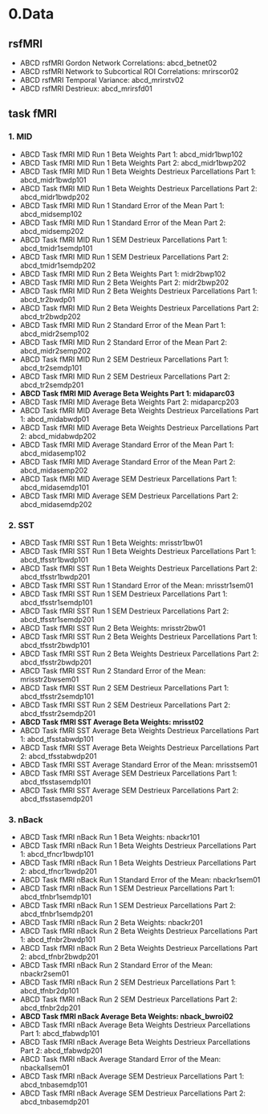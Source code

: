 # 0.Data
## rsfMRI
- ABCD rsfMRI Gordon Network Correlations: abcd_betnet02
- ABCD rsfMRI Network to Subcortical ROI Correlations: mrirscor02
- ABCD rsfMRI Temporal Variance: abcd_mrirstv02
- ABCD rsfMRI Destrieux: abcd_mrirsfd01

## task fMRI
### 1. MID
- ABCD Task fMRI MID Run 1 Beta Weights Part 1: abcd_midr1bwp102
- ABCD Task fMRI MID Run 1 Beta Weights Part 2: abcd_midr1bwp202
- ABCD Task fMRI MID Run 1 Beta Weights Destrieux Parcellations Part 1: abcd_midr1bwdp101
- ABCD Task fMRI MID Run 1 Beta Weights Destrieux Parcellations Part 2: abcd_midr1bwdp202
- ABCD Task fMRI MID Run 1 Standard Error of the Mean Part 1: abcd_midsemp102
- ABCD Task fMRI MID Run 1 Standard Error of the Mean Part 2: abcd_midsemp202
- ABCD Task fMRI MID Run 1 SEM Destrieux Parcellations Part 1: abcd_tmidr1semdp101
- ABCD Task fMRI MID Run 1 SEM Destrieux Parcellations Part 2: abcd_tmidr1semdp202
- ABCD Task fMRI MID Run 2 Beta Weights Part 1: midr2bwp102
- ABCD Task fMRI MID Run 2 Beta Weights Part 2: midr2bwp202
- ABCD Task fMRI MID Run 2 Beta Weights Destrieux Parcellations Part 1: abcd_tr2bwdp01
- ABCD Task fMRI MID Run 2 Beta Weights Destrieux Parcellations Part 2: abcd_tr2bwdp202
- ABCD Task fMRI MID Run 2 Standard Error of the Mean Part 1: abcd_midr2semp102
- ABCD Task fMRI MID Run 2 Standard Error of the Mean Part 2: abcd_midr2semp202
- ABCD Task fMRI MID Run 2 SEM Destrieux Parcellations Part 1: abcd_tr2semdp101
- ABCD Task fMRI MID Run 2 SEM Destrieux Parcellations Part 2: abcd_tr2semdp201
- **ABCD Task fMRI MID Average Beta Weights Part 1: midaparc03**
- ABCD Task fMRI MID Average Beta Weights Part 2: midaparcp203
- ABCD Task fMRI MID Average Beta Weights Destrieux Parcellations Part 1: abcd_midabwdp01
- ABCD Task fMRI MID Average Beta Weights Destrieux Parcellations Part 2: abcd_midabwdp202
- ABCD Task fMRI MID Average Standard Error of the Mean Part 1: abcd_midasemp102
- ABCD Task fMRI MID Average Standard Error of the Mean Part 2: abcd_midasemp202
- ABCD Task fMRI MID Average SEM Destrieux Parcellations Part 1: abcd_midasemdp101
- ABCD Task fMRI MID Average SEM Destrieux Parcellations Part 2: abcd_midasemdp202

### 2. SST
- ABCD Task fMRI SST Run 1 Beta Weights: mrisstr1bw01
- ABCD Task fMRI SST Run 1 Beta Weights Destrieux Parcellations Part 1: abcd_tfsstr1bwdp101
- ABCD Task fMRI SST Run 1 Beta Weights Destrieux Parcellations Part 2: abcd_tfsstr1bwdp201
- ABCD Task fMRI SST Run 1 Standard Error of the Mean: mrisstr1sem01
- ABCD Task fMRI SST Run 1 SEM Destrieux Parcellations Part 1: abcd_tfsstr1semdp101
- ABCD Task fMRI SST Run 1 SEM Destrieux Parcellations Part 2: abcd_tfsstr1semdp201
- ABCD Task fMRI SST Run 2 Beta Weights: mrisstr2bw01
- ABCD Task fMRI SST Run 2 Beta Weights Destrieux Parcellations Part 1: abcd_tfsstr2bwdp101
- ABCD Task fMRI SST Run 2 Beta Weights Destrieux Parcellations Part 2: abcd_tfsstr2bwdp201
- ABCD Task fMRI SST Run 2 Standard Error of the Mean: mrisstr2bwsem01
- ABCD Task fMRI SST Run 2 SEM Destrieux Parcellations Part 1: abcd_tfsstr2semdp101
- ABCD Task fMRI SST Run 2 SEM Destrieux Parcellations Part 2: abcd_tfsstr2semdp201
- **ABCD Task fMRI SST Average Beta Weights: mrisst02**
- ABCD Task fMRI SST Average Beta Weights Destrieux Parcellations Part 1: abcd_tfsstabwdp101
- ABCD Task fMRI SST Average Beta Weights Destrieux Parcellations Part 2: abcd_tfsstabwdp201
- ABCD Task fMRI SST Average Standard Error of the Mean: mrisstsem01
- ABCD Task fMRI SST Average SEM Destrieux Parcellations Part 1: abcd_tfsstasemdp101
- ABCD Task fMRI SST Average SEM Destrieux Parcellations Part 2: abcd_tfsstasemdp201

### 3. nBack
- ABCD Task fMRI nBack Run 1 Beta Weights: nbackr101
- ABCD Task fMRI nBack Run 1 Beta Weights Destrieux Parcellations Part 1: abcd_tfncr1bwdp101
- ABCD Task fMRI nBack Run 1 Beta Weights Destrieux Parcellations Part 2: abcd_tfncr1bwdp201
- ABCD Task fMRI nBack Run 1 Standard Error of the Mean: nbackr1sem01
- ABCD Task fMRI nBack Run 1 SEM Destrieux Parcellations Part 1: abcd_tfnbr1semdp101
- ABCD Task fMRI nBack Run 1 SEM Destrieux Parcellations Part 2: abcd_tfnbr1semdp201
- ABCD Task fMRI nBack Run 2 Beta Weights: nbackr201
- ABCD Task fMRI nBack Run 2 Beta Weights Destrieux Parcellations Part 1: abcd_tfnbr2bwdp101
- ABCD Task fMRI nBack Run 2 Beta Weights Destrieux Parcellations Part 2: abcd_tfnbr2bwdp201
- ABCD Task fMRI nBack Run 2 Standard Error of the Mean: nbackr2sem01
- ABCD Task fMRI nBack Run 2 SEM Destrieux Parcellations Part 1: abcd_tfnbr2dp101
- ABCD Task fMRI nBack Run 2 SEM Destrieux Parcellations Part 2: abcd_tfnbr2dp201
- **ABCD Task fMRI nBack Average Beta Weights: nback_bwroi02**
- ABCD Task fMRI nBack Average Beta Weights Destrieux Parcellations Part 1: abcd_tfabwdp101
- ABCD Task fMRI nBack Average Beta Weights Destrieux Parcellations Part 2: abcd_tfabwdp201
- ABCD Task fMRI nBack Average Standard Error of the Mean: nbackallsem01
- ABCD Task fMRI nBack Average SEM Destrieux Parcellations Part 1: abcd_tnbasemdp101
- ABCD Task fMRI nBack Average SEM Destrieux Parcellations Part 2: abcd_tnbasemdp201
